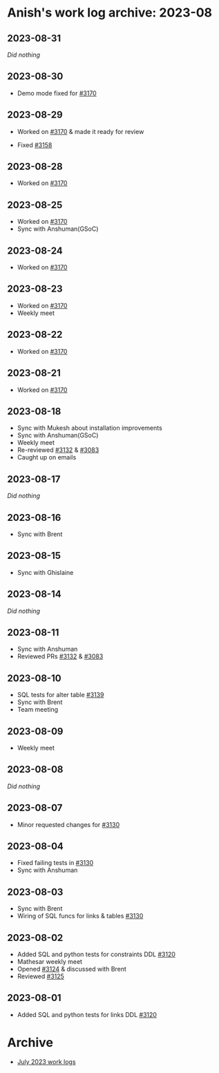 # Anish's work log archive: 2023-08


## 2023-08-31

*Did nothing*

## 2023-08-30

- Demo mode fixed for [#3170](https://github.com/centerofci/mathesar/pull/3170)

## 2023-08-29

- Worked on [#3170](https://github.com/centerofci/mathesar/pull/3170) & made it ready for review

- Fixed [#3158](https://github.com/centerofci/mathesar/issues/3158)

## 2023-08-28

- Worked on [#3170](https://github.com/centerofci/mathesar/pull/3170)

## 2023-08-25

- Worked on [#3170](https://github.com/centerofci/mathesar/pull/3170)
- Sync with Anshuman(GSoC)

## 2023-08-24

- Worked on [#3170](https://github.com/centerofci/mathesar/pull/3170)

## 2023-08-23

- Worked on [#3170](https://github.com/centerofci/mathesar/pull/3170)
- Weekly meet

## 2023-08-22

- Worked on [#3170](https://github.com/centerofci/mathesar/pull/3170)

## 2023-08-21

- Worked on [#3170](https://github.com/centerofci/mathesar/pull/3170)

## 2023-08-18

- Sync with Mukesh about installation improvements
- Sync with Anshuman(GSoC)
- Weekly meet
- Re-reviewed [#3132](https://github.com/centerofci/mathesar/pull/3132) & [#3083](https://github.com/centerofci/mathesar/pull/3083)
- Caught up on emails

## 2023-08-17

*Did nothing*

## 2023-08-16

- Sync with Brent

## 2023-08-15

- Sync with Ghislaine

## 2023-08-14

*Did nothing*

## 2023-08-11

- Sync with Anshuman
- Reviewed PRs [#3132](https://github.com/centerofci/mathesar/pull/3132) & [#3083](https://github.com/centerofci/mathesar/pull/3083)

## 2023-08-10
- SQL tests for alter table [#3139](https://github.com/centerofci/mathesar/pull/3139)
- Sync with Brent
- Team meeting

## 2023-08-09

- Weekly meet

## 2023-08-08

*Did nothing*

## 2023-08-07

- Minor requested changes for [#3130](https://github.com/centerofci/mathesar/pull/3130)

## 2023-08-04

- Fixed failing tests in [#3130](https://github.com/centerofci/mathesar/pull/3130)
- Sync with Anshuman

## 2023-08-03

- Sync with Brent
- Wiring of SQL funcs for links & tables [#3130](https://github.com/centerofci/mathesar/pull/3130)

## 2023-08-02

- Added SQL and python tests for constraints DDL [#3120](https://github.com/centerofci/mathesar/pull/3120)
- Mathesar weekly meet
- Opened [#3124](https://github.com/centerofci/mathesar/issues/3124) & discussed with Brent
- Reviewed [#3125](https://github.com/centerofci/mathesar/pull/3125)


## 2023-08-01

- Added SQL and python tests for links DDL [#3120](https://github.com/centerofci/mathesar/pull/3120)

# Archive
 - [July 2023 work logs](/archive/team/workflow/worklogs/archive/2023-07/anish/)